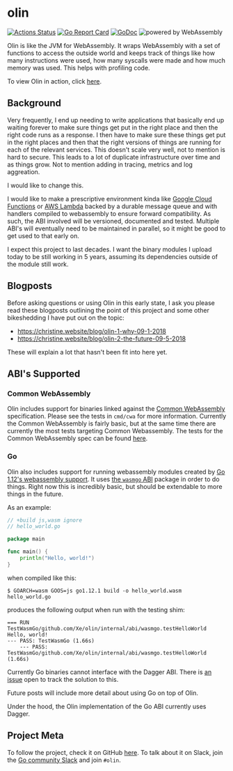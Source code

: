 # olin

[![Actions Status](https://github.com/Xe/olin/workflows/Tests/badge.svg)](https://github.com/Xe/olin/actions) [![Go Report Card](https://goreportcard.com/badge/github.com/Xe/olin)](https://goreportcard.com/report/github.com/Xe/olin) [![GoDoc](https://godoc.org/github.com/Xe/olin?status.svg)](https://godoc.org/github.com/Xe/olin) ![powered by WebAssembly](https://img.shields.io/badge/powered%20by-WebAssembly-orange.svg)

Olin is like the JVM for WebAssembly. It wraps WebAssembly with a set of
functions to access the outside world and keeps track of things like how
many instructions were used, how many syscalls were made and how much memory
was used. This helps with profiling code.

To view Olin in action, click [here](https://olin.within.website/).

## Background

Very frequently, I end up needing to write applications that basically end up
waiting forever to make sure things get put in the right place and then the 
right code runs as a response. I then have to make sure these things get put
in the right places and then that the right versions of things are running for
each of the relevant services. This doesn't scale very well, not to mention is 
hard to secure. This leads to a lot of duplicate infrastructure over time and 
as things grow. Not to mention adding in tracing, metrics and log aggreation.

I would like to change this.

I would like to make a prescriptive environment kinda like [Google Cloud Functions][gcf]
or [AWS Lambda][lambda] backed by a durable message queue and with handlers
compiled to webassembly to ensure forward compatibility. As such, the ABI 
involved will be versioned, documented and tested. Multiple ABI's will eventually
need to be maintained in parallel, so it might be good to get used to that early
on.

I expect this project to last decades. I want the binary modules I upload today
to be still working in 5 years, assuming its dependencies outside of the module 
still work. 

## Blogposts

Before asking questions or using Olin in this early state, I ask you please read
these blogposts outlining the point of this project and some other bikeshedding
I have put out on the topic:

- https://christine.website/blog/olin-1-why-09-1-2018
- https://christine.website/blog/olin-2-the-future-09-5-2018

These will explain a lot that hasn't been fit into here yet.

## ABI's Supported

### Common WebAssembly

Olin includes support for binaries linked against the [Common WebAssembly](https://github.com/CommonWA/cwa-spec)
specification. Please see the tests in `cmd/cwa` for more information. Currently
the Common WebAssembly is fairly basic, but at the same time there are currently
the most tests targeting Common Webassembly.
The tests for the Common WebAssembly spec can be found [here](https://github.com/Xe/olin/blob/master/cmd/cwa/testdata/test.rs).

### Go

Olin also includes support for running webassembly modules created by [Go 1.12's webassembly support](https://golang.org/wiki/WebAssembly).
It uses [the `wasmgo` ABI][wasmgo] package in order to do things. Right now
this is incredibly basic, but should be extendable to more things in the future.

As an example:

```go
// +build js,wasm ignore
// hello_world.go

package main

func main() {
	println("Hello, world!")
}
```

when compiled like this:

```console
$ GOARCH=wasm GOOS=js go1.12.1 build -o hello_world.wasm hello_world.go
```

produces the following output when run with the testing shim:

```
=== RUN   TestWasmGo/github.com/Xe/olin/internal/abi/wasmgo.testHelloWorld
Hello, world!
--- PASS: TestWasmGo (1.66s)
    --- PASS: TestWasmGo/github.com/Xe/olin/internal/abi/wasmgo.testHelloWorld (1.66s)
```

Currently Go binaries cannot interface with the Dagger ABI. There is [an issue](https://github.com/Xe/olin/issues/5)
open to track the solution to this.

Future posts will include more detail about using Go on top of Olin. 

Under the hood, the Olin implementation of the Go ABI currently uses Dagger.

## Project Meta

To follow the project, check it on GitHub [here][olin]. To talk about it on Slack,
join the [Go community Slack][goslack] and join `#olin`. 

[gcf]: https://cloud.google.com/functions/
[lambda]: https://aws.amazon.com/lambda/
[syscall]: https://en.wikipedia.org/wiki/System_call
[olin]: https://github.com/Xe/olin
[goslack]: https://invite.slack.golangbridge.org
[wasmgo]: https://github.com/Xe/olin/tree/master/internal/abi/wasmgo
